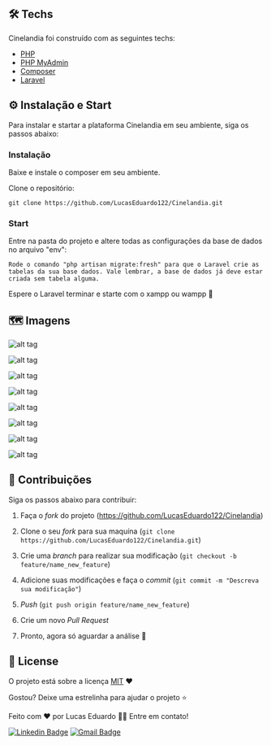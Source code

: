 ## 🛠 Techs

Cinelandia foi construído com as seguintes techs:

- [PHP](https://www.php.net/)
- [PHP MyAdmin](https://www.phpmyadmin.net/)
- [Composer](https://getcomposer.org/)
- [Laravel](https://laravel.com/)

## ⚙ Instalação e Start

Para instalar e startar a plataforma Cinelandia em seu ambiente, siga os passos abaixo:

### Instalação
Baixe e instale o composer em seu ambiente.

Clone o repositório:
```
git clone https://github.com/LucasEduardo122/Cinelandia.git
```

### Start

Entre na pasta do projeto e altere todas as configurações da base de dados no arquivo "env":
```
Rode o comando "php artisan migrate:fresh" para que o Laravel crie as tabelas da sua base dados. Vale lembrar, a base de dados já deve estar criada sem tabela alguma.
```
Espere o Laravel terminar e starte com o xampp ou wampp 🚀

## 🗺️ Imagens

![alt tag](https://media.discordapp.net/attachments/571752920685477889/774078300137848833/Screenshot_2.jpg?width=878&height=406)

![alt tag](https://media.discordapp.net/attachments/571752920685477889/774078296429297694/Screenshot_3.jpg?width=890&height=406)

![alt tag](https://media.discordapp.net/attachments/571752920685477889/774078292851949598/Screenshot_4.jpg?width=899&height=406)

![alt tag](https://media.discordapp.net/attachments/571752920685477889/774078290733826058/Screenshot_5.jpg?width=890&height=406)

![alt tag](https://media.discordapp.net/attachments/571752920685477889/774078289479598084/Screenshot_6.jpg?width=889&height=406)

![alt tag](https://media.discordapp.net/attachments/571752920685477889/774078286871527434/Screenshot_7.jpg?width=892&height=406)

![alt tag](https://media.discordapp.net/attachments/571752920685477889/774078284824707103/Screenshot_8.jpg?width=887&height=406)

![alt tag](https://media.discordapp.net/attachments/571752920685477889/774078265118687263/Screenshot_9.jpg?width=887&height=406)

## 🤝 Contribuições

Siga os passos abaixo para contribuir:

1. Faça o *fork* do projeto (<https://github.com/LucasEduardo122/Cinelandia>)

2. Clone o seu *fork* para sua maquína (`git clone https://github.com/LucasEduardo122/Cinelandia.git`)

3. Crie uma *branch* para realizar sua modificação (`git checkout -b feature/name_new_feature`)

4. Adicione suas modificações e faça o *commit* (`git commit -m "Descreva sua modificação"`)

5. *Push* (`git push origin feature/name_new_feature`)

6. Crie um novo *Pull Request*

7. Pronto, agora só aguardar a análise 🚀 

## 📜 License

O projeto está sobre a licença [MIT](./LICENSE) ❤️ 

Gostou? Deixe uma estrelinha para ajudar o projeto ⭐

Feito com ❤️ por Lucas Eduardo 👋🏽 Entre em contato!



[![Linkedin Badge](https://img.shields.io/badge/-Lucas-blue?style=flat-square&logo=Linkedin&logoColor=white&link=https://www.linkedin.com/in/lucas-eduardo-4a11a61a2)](https://www.linkedin.com/in/lucas-eduardo-4a11a61a2) 
[![Gmail Badge](https://img.shields.io/badge/-santosvini.rv@gmail.com-c14438?style=flat-square&logo=Gmail&logoColor=white&link=mailto:santosvini.rv@gmail.com)](mailto:luklucas42@gmail.com)


